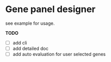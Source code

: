# Gene panel designer 


see example for usage.

**TODO**
- [ ] add cli
- [ ] add detailed doc
- [ ] add auto evaluation for user selected genes
